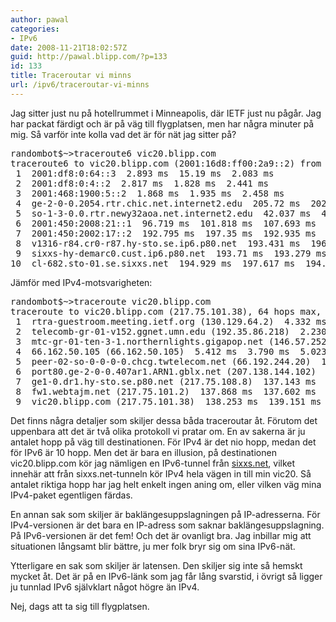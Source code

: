 ```yaml
---
author: pawal
categories:
- IPv6
date: 2008-11-21T18:02:57Z
guid: http://pawal.blipp.com/?p=133
id: 133
title: Traceroutar vi minns
url: /ipv6/traceroutar-vi-minns
---
```


Jag sitter just nu på hotellrummet i Minneapolis, där IETF just nu pågår. Jag har packat färdigt och är på väg till flygplatsen, men har några minuter på mig. Så varför inte kolla vad det är för nät jag sitter på?
<pre>randombot$~&gt;traceroute6 vic20.blipp.com
traceroute6 to vic20.blipp.com (2001:16d8:ff00:2a9::2) from 2001:df8::64:21f:5bff:fec4:a415, 30 hops max, 12 byte packets
 1  2001:df8:0:64::3  2.893 ms  15.19 ms  2.083 ms
 2  2001:df8:0:4::2  2.817 ms  1.828 ms  2.441 ms
 3  2001:468:1900:5::2  1.868 ms  1.935 ms  2.458 ms
 4  ge-2-0-0.2054.rtr.chic.net.internet2.edu  205.72 ms  202.649 ms  202.527 ms
 5  so-1-3-0.0.rtr.newy32aoa.net.internet2.edu  42.037 ms  42.07 ms  42.86 ms
 6  2001:450:2008:21::1  96.719 ms  101.818 ms  107.693 ms
 7  2001:450:2002:17::2  192.795 ms  197.35 ms  192.935 ms
 8  v1316-r84.cr0-r87.hy-sto.se.ip6.p80.net  193.431 ms  196.41 ms  192.908 ms
 9  sixxs-hy-demarc0.cust.ip6.p80.net  193.71 ms  193.279 ms  193.783 ms
10  cl-682.sto-01.se.sixxs.net  194.929 ms  197.617 ms  194.349 ms</pre>
Jämför med IPv4-motsvarigheten:
<pre>randombot$~&gt;traceroute vic20.blipp.com
traceroute to vic20.blipp.com (217.75.101.38), 64 hops max, 40 byte packets
 1  rtra-guestroom.meeting.ietf.org (130.129.64.2)  4.332 ms  3.237 ms  1.644 ms
 2  telecomb-gr-01-v152.ggnet.umn.edu (192.35.86.218)  2.230 ms  1.681 ms  1.446 ms
 3  mtc-gr-01-ten-3-1.northernlights.gigapop.net (146.57.252.134)  1.479 ms  2.085 ms  3.525 ms
 4  66.162.50.105 (66.162.50.105)  5.412 ms  3.790 ms  5.023 ms
 5  peer-02-so-0-0-0-0.chcg.twtelecom.net (66.192.244.20)  14.303 ms  13.342 ms  14.251 ms
 6  port80.ge-2-0-0.407ar1.ARN1.gblx.net (207.138.144.102)  137.025 ms  137.357 ms  136.748 ms
 7  ge1-0.dr1.hy-sto.se.p80.net (217.75.108.8)  137.143 ms  137.557 ms  137.212 ms
 8  fw1.webtajm.net (217.75.101.2)  137.868 ms  137.602 ms  138.350 ms
 9  vic20.blipp.com (217.75.101.38)  138.253 ms  139.151 ms  138.188 ms</pre>
Det finns några detaljer som skiljer dessa båda traceroutar åt. Förutom det uppenbara att det är två olika protokoll vi pratar om. En av sakerna är ju antalet hopp på väg till destinationen. För IPv4 är det nio hopp, medan det för IPv6 är 10 hopp. Men det är bara en illusion, på destinationen vic20.blipp.com kör jag nämligen en IPv6-tunnel från <a href="https://www.sixxs.net/">sixxs.net</a>, vilket innehär att från sixxs.net-tunneln kör IPv4 hela vägen in till min vic20. Så antalet riktiga hopp har jag helt enkelt ingen aning om, eller vilken väg mina IPv4-paket egentligen färdas.

En annan sak som skiljer är baklängesuppslagningen på IP-adresserna. För IPv4-versionen är det bara en IP-adress som saknar baklängesuppslagning. På IPv6-versionen är det fem! Och det är ovanligt bra. Jag inbillar mig att situationen långsamt blir bättre, ju mer folk bryr sig om sina IPv6-nät.

Ytterligare en sak som skiljer är latensen. Den skiljer sig inte så hemskt mycket åt. Det är på en IPv6-länk som jag får lång svarstid, i övrigt så ligger ju tunnlad IPv6 självklart något högre än IPv4.

Nej, dags att ta sig till flygplatsen.